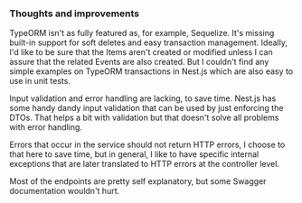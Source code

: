 ### Thoughts and improvements
TypeORM isn't as fully featured as, for example, Sequelize. It's missing built-in support for soft deletes and easy transaction management. Ideally, I'd like to be sure that the Items aren't created or modified unless I can assure that the related Events are also created. But I couldn't find any simple examples on TypeORM transactions in Nest.js which are also easy to use in unit tests.

Input validation and error handling are lacking, to save time. Nest.js has some handy dandy input validation that can be used by just enforcing the DTOs. That helps a bit with validation but that doesn't solve all problems with error handling.

Errors that occur in the service should not return HTTP errors, I choose to that here to save time, but in general, I like to have specific internal exceptions that are later translated to HTTP errors at the controller level.

Most of the endpoints are pretty self explanatory, but some Swagger documentation wouldn't hurt.
